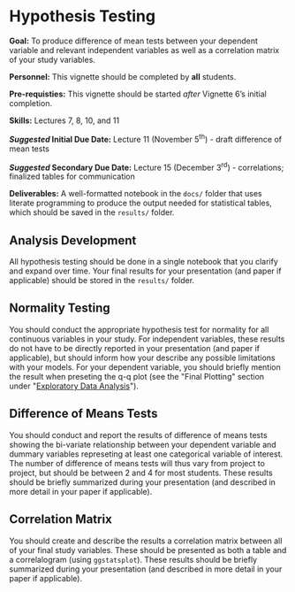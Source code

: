# Hypothesis Testing

<div class="rmdgoal">
<p><strong>Goal:</strong> To produce difference of mean tests between your dependent variable and relevant independent variables as well as a correlation matrix of your study variables.</p>
</div>

<div class="rmdpersonnel">
<p><strong>Personnel:</strong> This vignette should be completed by <strong>all</strong> students.</p>
</div>

<div class="rmdpre">
<p><strong>Pre-requisties:</strong> This vignette should be started <em>after</em> Vignette 6’s initial completion.</p>
</div>

<div class="rmdskills">
<p><strong>Skills:</strong> Lectures 7, 8, 10, and 11</p>
</div>

<div class="rmddue">
<p><strong><em>Suggested</em> Initial Due Date:</strong> Lecture 11 (November 5<sup>th</sup>) - draft difference of mean tests</p>
<p><strong><em>Suggested</em> Secondary Due Date:</strong> Lecture 15 (December 3<sup>rd</sup>) - correlations; finalized tables for communication</p>
</div>

<div class="rmddeliver">
<p><strong>Deliverables:</strong> A well-formatted notebook in the <code>docs/</code> folder that uses literate programming to produce the output needed for statistical tables, which should be saved in the <code>results/</code> folder.</p>
</div>

## Analysis Development

All hypothesis testing should be done in a single notebook that you clarify and expand over time. Your final results for your presentation (and paper if applicable) should be stored in the `results/` folder.

## Normality Testing

You should conduct the appropriate hypothesis test for normality for all continuous variables in your study. For independent variables, these results do not have to be directly reported in your presentation (and paper if applicable), but should inform how your describe any possible limitations with your models. For your dependent variable, you should briefly mention the result when preseting the q-q plot (see the "Final Plotting" section under "[Exploratory Data Analysis](/final-plotting.html)").

## Difference of Means Tests

You should conduct and report the results of difference of means tests showing the bi-variate relationship between your dependent variable and dummary variables represeting at least one categorical variable of interest. The number of difference of means tests will thus vary from project to project, but should be between 2 and 4 for most students. These results should be briefly summarized during your presentation (and described in more detail in your paper if applicable). 

## Correlation Matrix

You should create and describe the results a correlation matrix between all of your final study variables. These should be presented as both a table and a correlalogram (using `ggstatsplot`). These results should be briefly summarized during your presentation (and described in more detail in your paper if applicable). 
